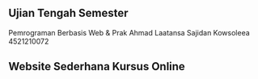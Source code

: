 ## Ujian Tengah Semester
Pemrograman Berbasis Web & Prak
Ahmad Laatansa Sajidan Kowsoleea
4521210072

## Website Sederhana Kursus Online
